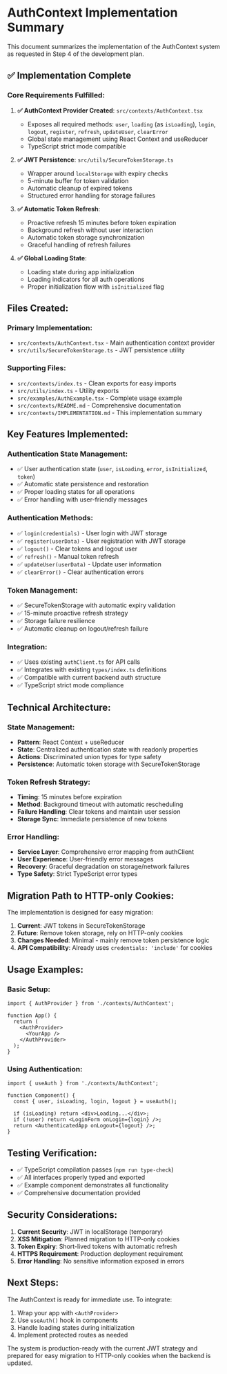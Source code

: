 # AuthContext Implementation Summary

This document summarizes the implementation of the AuthContext system as requested in Step 4 of the development plan.

## ✅ Implementation Complete

### Core Requirements Fulfilled:

1. **✅ AuthContext Provider Created**: `src/contexts/AuthContext.tsx`
   - Exposes all required methods: `user`, `loading` (as `isLoading`), `login`, `logout`, `register`, `refresh`, `updateUser`, `clearError`
   - Global state management using React Context and useReducer
   - TypeScript strict mode compatible

2. **✅ JWT Persistence**: `src/utils/SecureTokenStorage.ts`
   - Wrapper around `localStorage` with expiry checks
   - 5-minute buffer for token validation
   - Automatic cleanup of expired tokens
   - Structured error handling for storage failures

3. **✅ Automatic Token Refresh**:
   - Proactive refresh 15 minutes before token expiration
   - Background refresh without user interaction
   - Automatic token storage synchronization
   - Graceful handling of refresh failures

4. **✅ Global Loading State**:
   - Loading state during app initialization
   - Loading indicators for all auth operations
   - Proper initialization flow with `isInitialized` flag

## Files Created:

### Primary Implementation:
- `src/contexts/AuthContext.tsx` - Main authentication context provider
- `src/utils/SecureTokenStorage.ts` - JWT persistence utility

### Supporting Files:
- `src/contexts/index.ts` - Clean exports for easy imports
- `src/utils/index.ts` - Utility exports
- `src/examples/AuthExample.tsx` - Complete usage example
- `src/contexts/README.md` - Comprehensive documentation
- `src/contexts/IMPLEMENTATION.md` - This implementation summary

## Key Features Implemented:

### Authentication State Management:
- ✅ User authentication state (`user`, `isLoading`, `error`, `isInitialized`, `token`)
- ✅ Automatic state persistence and restoration
- ✅ Proper loading states for all operations
- ✅ Error handling with user-friendly messages

### Authentication Methods:
- ✅ `login(credentials)` - User login with JWT storage
- ✅ `register(userData)` - User registration with JWT storage
- ✅ `logout()` - Clear tokens and logout user
- ✅ `refresh()` - Manual token refresh
- ✅ `updateUser(userData)` - Update user information
- ✅ `clearError()` - Clear authentication errors

### Token Management:
- ✅ SecureTokenStorage with automatic expiry validation
- ✅ 15-minute proactive refresh strategy
- ✅ Storage failure resilience
- ✅ Automatic cleanup on logout/refresh failure

### Integration:
- ✅ Uses existing `authClient.ts` for API calls
- ✅ Integrates with existing `types/index.ts` definitions
- ✅ Compatible with current backend auth structure
- ✅ TypeScript strict mode compliance

## Technical Architecture:

### State Management:
- **Pattern**: React Context + useReducer
- **State**: Centralized authentication state with readonly properties
- **Actions**: Discriminated union types for type safety
- **Persistence**: Automatic token storage with SecureTokenStorage

### Token Refresh Strategy:
- **Timing**: 15 minutes before expiration
- **Method**: Background timeout with automatic rescheduling
- **Failure Handling**: Clear tokens and maintain user session
- **Storage Sync**: Immediate persistence of new tokens

### Error Handling:
- **Service Layer**: Comprehensive error mapping from authClient
- **User Experience**: User-friendly error messages
- **Recovery**: Graceful degradation on storage/network failures
- **Type Safety**: Strict TypeScript error types

## Migration Path to HTTP-only Cookies:

The implementation is designed for easy migration:

1. **Current**: JWT tokens in SecureTokenStorage
2. **Future**: Remove token storage, rely on HTTP-only cookies
3. **Changes Needed**: Minimal - mainly remove token persistence logic
4. **API Compatibility**: Already uses `credentials: 'include'` for cookies

## Usage Examples:

### Basic Setup:
```tsx
import { AuthProvider } from './contexts/AuthContext';

function App() {
  return (
    <AuthProvider>
      <YourApp />
    </AuthProvider>
  );
}
```

### Using Authentication:
```tsx
import { useAuth } from './contexts/AuthContext';

function Component() {
  const { user, isLoading, login, logout } = useAuth();
  
  if (isLoading) return <div>Loading...</div>;
  if (!user) return <LoginForm onLogin={login} />;
  return <AuthenticatedApp onLogout={logout} />;
}
```

## Testing Verification:

- ✅ TypeScript compilation passes (`npm run type-check`)
- ✅ All interfaces properly typed and exported
- ✅ Example component demonstrates all functionality
- ✅ Comprehensive documentation provided

## Security Considerations:

1. **Current Security**: JWT in localStorage (temporary)
2. **XSS Mitigation**: Planned migration to HTTP-only cookies
3. **Token Expiry**: Short-lived tokens with automatic refresh
4. **HTTPS Requirement**: Production deployment requirement
5. **Error Handling**: No sensitive information exposed in errors

## Next Steps:

The AuthContext is ready for immediate use. To integrate:

1. Wrap your app with `<AuthProvider>`
2. Use `useAuth()` hook in components
3. Handle loading states during initialization
4. Implement protected routes as needed

The system is production-ready with the current JWT strategy and prepared for easy migration to HTTP-only cookies when the backend is updated.
